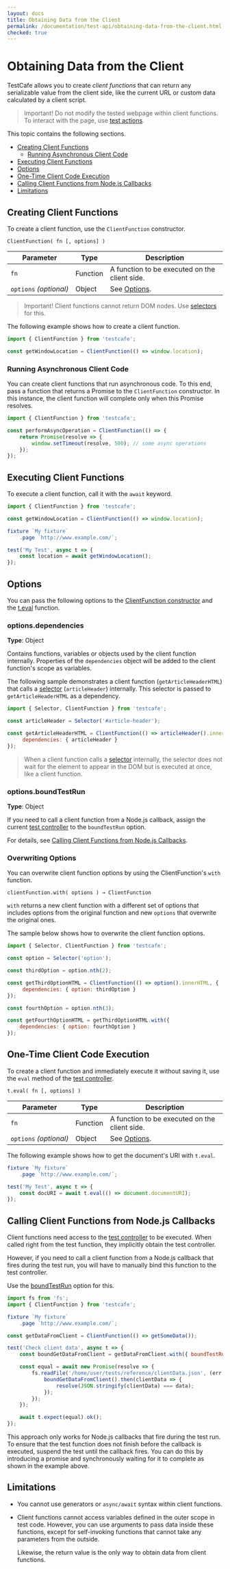 ```yaml
---
layout: docs
title: Obtaining Data from the Client
permalink: /documentation/test-api/obtaining-data-from-the-client.html
checked: true
---
```

# Obtaining Data from the Client

TestCafe allows you to create *client functions* that can return any
serializable value from the client side, like the current URL
or custom data calculated by a client script.

> Important! Do not modify the tested webpage within client functions.
> To interact with the page, use [test actions](actions/README.md).

This topic contains the following sections.

* [Creating Client Functions](#creating-client-functions)
  * [Running Asynchronous Client Code](#running-asynchronous-client-code)
* [Executing Client Functions](#executing-client-functions)
* [Options](#options)
* [One-Time Client Code Execution](#one-time-client-code-execution)
* [Calling Client Functions from Node.js Callbacks](#calling-client-functions-from-nodejs-callbacks)
* [Limitations](#limitations)

## Creating Client Functions

To create a client function, use the `ClientFunction` constructor.

```text
ClientFunction( fn [, options] )
```

Parameter              | Type     | Description
---------------------- | -------- | ---------------------------------------------
`fn`                   | Function | A function to be executed on the client side.
`options`&#160;*(optional)* | Object   | See [Options](#options).

> Important! Client functions cannot return DOM nodes. Use [selectors](selecting-page-elements/selectors/README.md) for this.

The following example shows how to create a client function.

```js
import { ClientFunction } from 'testcafe';

const getWindowLocation = ClientFunction(() => window.location);
```

### Running Asynchronous Client Code

You can create client functions that run asynchronous code.
To this end, pass a function that returns a Promise to the `ClientFunction` constructor.
In this instance, the client function will complete only when this Promise resolves.

```js
import { ClientFunction } from 'testcafe';

const performAsyncOperation = ClientFunction(() => {
    return Promise(resolve => {
        window.setTimeout(resolve, 500); // some async operations
    });
});
```

## Executing Client Functions

To execute a client function, call it with the `await` keyword.

```js
import { ClientFunction } from 'testcafe';

const getWindowLocation = ClientFunction(() => window.location);

fixture `My fixture`
    .page `http://www.example.com/`;

test('My Test', async t => {
    const location = await getWindowLocation();
});
```

## Options

You can pass the following options to the
[ClientFunction constructor](#creating-client-functions) and the
[t.eval](#one-time-client-code-execution) function.

### options.dependencies

**Type**: Object

Contains functions, variables or objects used by the client function internally.
Properties of the `dependencies` object will be added to the client function's scope as variables.

The following sample demonstrates a client function (`getArticleHeaderHTML`) that
calls a [selector](selecting-page-elements/selectors/README.md) (`articleHeader`) internally.
This selector is passed to `getArticleHeaderHTML` as a dependency.

```js
import { Selector, ClientFunction } from 'testcafe';

const articleHeader = Selector('#article-header');

const getArticleHeaderHTML = ClientFunction(() => articleHeader().innerHTML, {
     dependencies: { articleHeader }
});
```

> When a client function calls a [selector](selecting-page-elements/selectors/README.md) internally,
> the selector does not wait for the element to appear in the DOM
> but is executed at once, like a client function.

### options.boundTestRun

**Type**: Object

If you need to call a client function from a Node.js callback,
assign the current [test controller](test-code-structure.md#test-controller)
to the `boundTestRun` option.

For details, see [Calling Client Functions from Node.js Callbacks](#calling-client-functions-from-nodejs-callbacks).

### Overwriting Options

You can overwrite client function options by using the ClientFunction's `with` function.

```text
clientFunction.with( options ) → ClientFunction
```

`with` returns a new client function with a different set of options that includes options
from the original function and new `options` that overwrite the original ones.

The sample below shows how to overwrite the client function options.

```js
import { Selector, ClientFunction } from 'testcafe';

const option = Selector('option');

const thirdOption = option.nth(2);

const getThirdOptionHTML = ClientFunction(() => option().innerHTML, {
     dependencies: { option: thirdOption }
});

const fourthOption = option.nth(3);

const getFourthOptionHTML = getThirdOptionHTML.with({
    dependencies: { option: fourthOption }
});
```

## One-Time Client Code Execution

To create a client function and immediately execute it without saving it,
use the `eval` method of the [test controller](test-code-structure.md#test-controller).

```text
t.eval( fn [, options] )
```

Parameter              | Type     | Description
---------------------- | -------- | --------------------------------------------------------------------------
`fn`                   | Function | A function to be executed on the client side.
`options`&#160;*(optional)* | Object   | See [Options](#options).

The following example shows how to get the document's URI with `t.eval`.

```js
fixture `My fixture`
    .page `http://www.example.com/`;

test('My Test', async t => {
    const docURI = await t.eval(() => document.documentURI);
});
```

## Calling Client Functions from Node.js Callbacks

Client functions need access to the [test controller](test-code-structure.md#test-controller) to be executed.
When called right from the test function, they implicitly obtain the test controller.

However, if you need to call a client function from a Node.js callback that fires during the test run,
you will have to manually bind this function to the test controller.

Use the [boundTestRun](#optionsboundtestrun) option for this.

```js
import fs from 'fs';
import { ClientFunction } from 'testcafe';

fixture `My fixture`
    .page `http://www.example.com/`;

const getDataFromClient = ClientFunction(() => getSomeData());

test('Check client data', async t => {
    const boundGetDataFromClient = getDataFromClient.with({ boundTestRun: t });

    const equal = await new Promise(resolve => {
        fs.readFile('/home/user/tests/reference/clientData.json', (err, data) => {
            boundGetDataFromClient().then(clientData => {
                resolve(JSON.stringify(clientData) === data);
            });
        });
    });

    await t.expect(equal).ok();
});
```

This approach only works for Node.js callbacks that fire during the test run. To ensure that the test function
does not finish before the callback is executed, suspend the test until the callback fires. You can do this
by introducing a promise and synchronously waiting for it to complete as shown in the example above.

## Limitations

* You cannot use generators or `async/await` syntax within client functions.

* Client functions cannot access variables defined in the outer scope in test code.
  However, you can use arguments to pass data inside these functions, except for self-invoking functions
  that cannot take any parameters from the outside.

    Likewise, the return value is the only way to obtain data from client functions.
